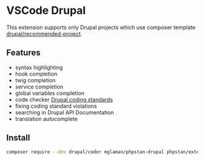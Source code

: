 # VSCode Drupal

This extension supports only Drupal projects which use composer template [drupal/recommended-project](https://github.com/drupal/recommended-project).

## Features
- syntax highlighting
- hook completion
- twig completion
- service completion
- global variables completion
- code checker [Drupal coding standards](https://www.drupal.org/docs/develop/standards)
- fixing coding standard violations
- searching in Drupal API Documentation
- translation autocomplete

## Install

```bash
composer require --dev drupal/coder mglaman/phpstan-drupal phpstan/extension-installer phpstan/phpstan phpstan/phpstan-deprecation-rules squizlabs/php_codesniffer
```
